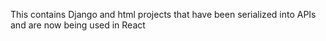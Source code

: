 This contains Django and html projects that have
been serialized into APIs and are now being used
in React
